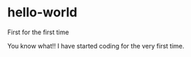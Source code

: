 # hello-world
First for the first time

You know what!!
I have started coding for the very first time.
